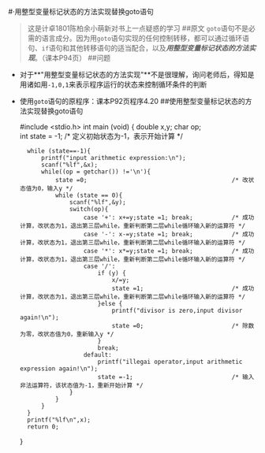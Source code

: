 #·用整型变量标记状态的方法实现替换goto语句
> 这是计卓1801陈柏余小萌新对书上一点疑惑的学习
##原文
> `goto`语句不是必需的语言成分。因为用`goto`语句实现的任何控制转移，都可以通过循环语句、`if`语句和其他转移语句的适当配合，以及***用整型变量标记状态的方法实现***。（课本P94页）
##问题
* 对于**"用整型变量标记状态的方法实现"**不是很理解，询问老师后，得知是用诸如用`-1,0,1`来表示程序运行的状态来控制循环条件的判断
* 使用`goto`语句的原程序：课本P92页程序4.20
##使用整型变量标记状态的方法实现替换goto语句

	#include <stdio.h>
	int main (void)
	{
		double x,y;
		char op;              
		int state = -1;                                           /* 定义初始状态为-1，表示开始计算 */
		
		while (state==-1){
			printf("input arithmetic expression:\n");
			scanf("%lf",&x);
			while((op = getchar()) !='\n'){
				state =0;                                         /* 改状态值为0，输入y */
				while (state == 0){
					scanf("%lf",&y);
					switch(op){
						case '+': x+=y;state =1; break;           /* 成功计算，改状态为1，退出第三层while，重新判断第二层while循环输入新的运算符 */
						case '-': x-=y;state =1; break;           /* 成功计算，改状态为1，退出第三层while，重新判断第二层while循环输入新的运算符 */
						case '*': x*=y;state =1; break;           /* 成功计算，改状态为1，退出第三层while，重新判断第二层while循环输入新的运算符 */
						case '/':
							if (y) {
								x/=y;
								state =1;                         /* 成功计算，改状态为1，退出第三层while，重新判断第二层while循环输入新的运算符 */
							}else {
								printf("divisor is zero,input divisor again!\n");
								state =0;                         /* 除数为零，改状态值为0，重新输入y */
							}
							break;
						default:
							printf("illegai operator,input arithmetic expression again!\n");
							state =-1;                            /* 输入非法运算符，该状态值为-1，重新开始计算 */
					}
				}
			}
		}
		printf("%lf\n",x);
		return 0;
	}